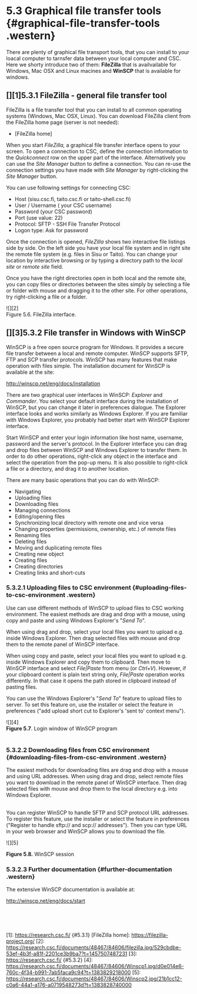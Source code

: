 # 5.3 Graphical file transfer tools {#graphical-file-transfer-tools .western}

There are plenty of graphical file transport tools, that you can install
to your loacal computer to tarnsfer data between your local computer and
CSC. Here we shorty introduce two of them: **FileZilla** that is
availvailable for Windows, Mac OSX and Linux macines and **WinSCP** that
is available for windows.

## [][1]5.3.1 FileZilla - general file transfer tool

FileZilla is a file transfer tool that you can install to all common
operating systems (Windows, Mac OSX, Linux). You can download FileZilla
client from the FileZilla home page (server is not needed):

-   [FileZilla home]

When you start *FileZilla,* a graphical file transfer interface opens to
your screen. To open a connection to CSC, define the connection
information to the *Quickconnect* row on the upper part of the
interface. Alternatively you can use the *Site Manager* button to define
a connection. You can re-use the connection settings you have made with
*Site Manager* by right-clicking the *Site Manager* button. 

You can use following settings for connecting CSC:

-   Host (sisu.csc.fi, taito.csc.fi or taito-shell.csc.fi)
-   User / Username ( your CSC username)
-   Password (your CSC password)
-   Port (use value: 22)
-   Protocol: SFTP - SSH File Transfer Protocol
-   Logon type: Ask for password

Once the connection is opened, *FileZilla* shows two interactive file
listings side by side. On the left side you have your local file system
and in right site the remote file system (e.g. files in Sisu or Taito).
You can change your location by interactive browsing or by typing a
directory path to the *local site* or *remote site* field.

Once you have the right directories open in both local and the remote
site, you can copy files or directories between the sites simply by
selecting a file or folder with mouse and dragging it to the other site.
For other operations, try right-clicking a file or a folder.

![][2]  
Figure 5.6. FileZilla interface.

## [][3]5.3.2 File transfer in Windows with WinSCP

WinSCP is a free open source program for Windows. It provides a secure
file transfer between a local and remote computer. WinSCP supports SFTP,
FTP and SCP transfer protocols. WinSCP has many features that make
operation with files simple. The installation document for WinSCP is
available at the site:

<http://winscp.net/eng/docs/installation>

There are two graphical user interfaces in WinSCP: *Explorer* and
*Commander*. You select your default interface during the installation
of WinSCP, but you can change it later in preferences <span
lang="en-US">dialogue.</span> The Explorer interface looks and works
similarly as Windows Explorer. If you are familiar with Windows
Explorer, you probably had better start with WinSCP Explorer interface.

Start WinSCP and enter your login information like <span
lang="en-US">host name</span>, username, password and the server's
protocol. In the Explorer interface you can drag and drop files between
WinSCP and Windows Explorer to transfer them. In order to do other
operations, right-click any object in the interface and select the
operation from the pop-up menu. It is also possible to right-click a
file or a directory, and drag it to another location.

There are many basic operations that you can do with WinSCP:

-   Navigating
-   Uploading files
-   Downloading files
-   Managing connections
-   Editing/opening files
-   Synchronizing local directory with remote one and vice versa
-   Changing properties (permissions, ownership, <span
    lang="en-US">etc.</span>) of remote files
-   Renaming files
-   Deleting files
-   Moving and duplicating remote files
-   Creating new object
-   Creating files
-   Creating directories
-   Creating links and short-cuts

### 5.3.2.1 Uploading files to CSC environment {#uploading-files-to-csc-environment .western}

Use can use different methods of WinSCP to upload files to CSC working
environment. The easiest methods are drag and drop with a mouse, using
copy and paste and using Windows Explorer's "*Send To*".

When using drag and drop, select your local files you want to upload
e.g. inside Windows Explorer. Then drag selected files with mouse and
drop them to the remote panel of WinSCP interface.

When using copy and paste, select your local files you want to upload
e.g. inside Windows Explorer and copy them to clipboard. Then move to
WinSCP interface and select *File\|Paste* from menu (or *Ctrl+V*).
However, if your clipboard content is plain text string only,
*File\|Paste* operation works differently. In that case it opens the
path stored in clipboard instead of pasting files.

You can use the Windows Explorer's "*Send To*" feature to upload files
to server. To set this feature on, use the installer or select the
feature in preferences ("add upload <span lang="en-US">short cut</span>
to Explorer's 'sent to' context menu").

![][4]  
**Figure 5.7**. Login window of WinSCP program  
 

### 5.3.2.2 Downloading files from CSC environment {#downloading-files-from-csc-environment .western}

The easiest methods for downloading files are drag and drop with a mouse
and using URL addresses. When using drag and drop, select remote files
you want to download in the remote panel of WinSCP interface. Then drag
selected files with mouse and drop them to the local directory <span
lang="en-US">e.g.</span> into Windows Explorer.  
 

You can register WinSCP to handle SFTP and SCP protocol URL addresses.
To register this feature, use the installer or select the feature in
preferences ("Register to handle sftp:// and scp:// addresses"). Then
you can type URL in your web browser and WinSCP allows you to download
the file.

![][5]

**Figure 5.8.** WinSCP session

### 5.3.2.3 Further documentation {#further-documentation .western}

The extensive WinSCP documentation is available at:

<http://winscp.net/eng/docs/start>

 

 

  [1]: https://research.csc.fi/ {#5.3.1}
  [FileZilla home]: https://filezilla-project.org/
  [2]: https://research.csc.fi/documents/48467/84606/filezilla.jpg/529cbdbe-53ef-4b3f-a81f-2201ce3b9ba7?t=1457507487231
  [3]: https://research.csc.fi/ {#5.3.2}
  [4]: https://research.csc.fi/documents/48467/84606/Winscp1.jpg/d0e014e6-760c-4f34-b991-7ab5faca9c94?t=1383829218000
  [5]: https://research.csc.fi/documents/48467/84606/Winscp2.jpg/21b1cc12-c0a6-44a1-a176-a0719548273d?t=1383828740000
